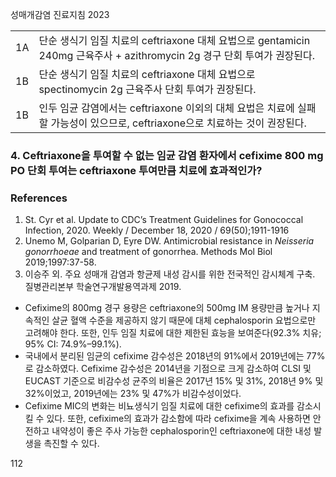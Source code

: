 성매개감염 진료지침 2023

|   |                                                                                |
|---|--------------------------------------------------------------------------------|
| 1A| 단순 생식기 임질 치료의 ceftriaxone 대체 요법으로 gentamicin 240mg 근육주사 + azithromycin 2g 경구 단회 투여가 권장된다. |
| 1B| 단순 생식기 임질 치료의 ceftriaxone 대체 요법으로 spectinomycin 2g 근육주사 단회 투여가 권장된다. |
| 1B| 인두 임균 감염에서는 ceftriaxone 이외의 대체 요법은 치료에 실패할 가능성이 있으므로, ceftriaxone으로 치료하는 것이 권장된다. |

### 4. Ceftriaxone을 투여할 수 없는 임균 감염 환자에서 cefixime 800 mg PO 단회 투여는 ceftriaxone 투여만큼 치료에 효과적인가?

### References
1. St. Cyr et al. Update to CDC’s Treatment Guidelines for Gonococcal Infection, 2020. Weekly / December 18, 2020 / 69(50);1911-1916
2. Unemo M, Golparian D, Eyre DW. Antimicrobial resistance in *Neisseria gonorrhoeae* and treatment of gonorrhea. Methods Mol Biol 2019;1997:37-58.
3. 이승주 외. 주요 성매개 감염과 항균제 내성 감시를 위한 전국적인 감시체계 구축. 질병관리본부 학술연구개발용역과제 2019.

*   Cefixime의 800mg 경구 용량은 ceftriaxone의 500mg IM 용량만큼 높거나 지속적인 살균 혈액 수준을 제공하지 않기 때문에 대체 cephalosporin 요법으로만 고려해야 한다. 또한, 인두 임질 치료에 대한 제한된 효능을 보여준다(92.3% 치유; 95% CI: 74.9%–99.1%).
*   국내에서 분리된 임균의 cefixime 감수성은 2018년의 91%에서 2019년에는 77%로 감소하였다. Cefixime 감수성은 2014년을 기점으로 크게 감소하여 CLSI 및 EUCAST 기준으로 비감수성 균주의 비율은 2017년 15% 및 31%, 2018년 9% 및 32%이었고, 2019년에는 23% 및 47%가 비감수성이었다.
*   Cefixime MIC의 변화는 비뇨생식기 임질 치료에 대한 cefixime의 효과를 감소시킬 수 있다. 또한, cefixime의 효과가 감소함에 따라 cefixime을 계속 사용하면 안전하고 내약성이 좋은 주사 가능한 cephalosporin인 ceftriaxone에 대한 내성 발생을 촉진할 수 있다.

<PAGE>112